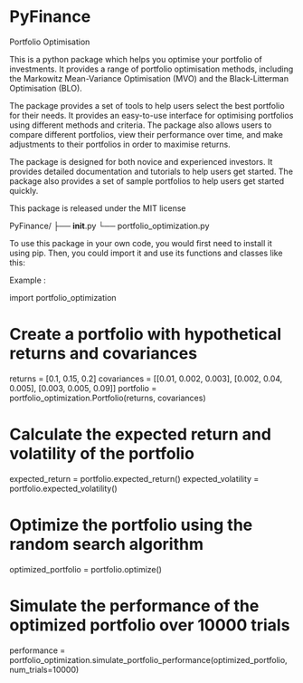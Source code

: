 # PyFinance
Portfolio Optimisation

This is a python package which helps you optimise your portfolio of investments. It provides a range of portfolio optimisation methods, including the Markowitz Mean-Variance Optimisation (MVO) and the Black-Litterman Optimisation (BLO).

The package provides a set of tools to help users select the best portfolio for their needs. It provides an easy-to-use interface for optimising portfolios using different methods and criteria. The package also allows users to compare different portfolios, view their performance over time, and make adjustments to their portfolios in order to maximise returns.

The package is designed for both novice and experienced investors. It provides detailed documentation and tutorials to help users get started. The package also provides a set of sample portfolios to help users get started quickly.

This package is released under the MIT license



PyFinance/
├── __init__.py
└── portfolio_optimization.py

To use this package in your own code, you would first need to install it using pip. Then, you could import it and use its functions and classes like this:

Example :

import portfolio_optimization

# Create a portfolio with hypothetical returns and covariances
returns = [0.1, 0.15, 0.2]
covariances = [[0.01, 0.002, 0.003],
               [0.002, 0.04, 0.005],
               [0.003, 0.005, 0.09]]
portfolio = portfolio_optimization.Portfolio(returns, covariances)

# Calculate the expected return and volatility of the portfolio
expected_return = portfolio.expected_return()
expected_volatility = portfolio.expected_volatility()

# Optimize the portfolio using the random search algorithm
optimized_portfolio = portfolio.optimize()

# Simulate the performance of the optimized portfolio over 10000 trials
performance = portfolio_optimization.simulate_portfolio_performance(optimized_portfolio, num_trials=10000)


